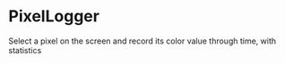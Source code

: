 # PixelLogger
Select a pixel on the screen and record its color value through time, with statistics
